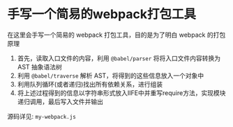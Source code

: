 # 手写一个简易的webpack打包工具

在这里会手写一个简易的 webpack 打包工具，目的是为了明白 webpack 的打包原理

1. 首先，读取入口文件的内容，利用 `@babel/parser` 将将入口文件内容转换为 AST 抽象语法树
2. 利用 `@babel/traverse` 解析 AST，将得到的这些信息放入一个对象中
3. 利用队列循环(或者递归)找出所有依赖关系，进行组装
4. 将上述过程得到的信息以字符串形式放入IIFE中并重写require方法，实现模块递归调用，最后写入文件并输出

源码详见: `my-webpack.js`

